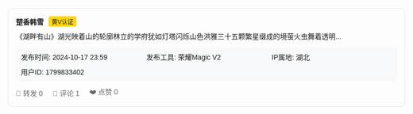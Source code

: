 <html>
<head>
    <meta charset="UTF-8">
    <meta name="viewport" content="width=device-width, initial-scale=1.0">
    <style>
        body {
            font-family: Arial, sans-serif;
            max-width: 800px;
            margin: 20px auto;
            padding: 0 15px;
        }
        .weibo-card {
            border: 1px solid #e1e8ed;
            border-radius: 8px;
            padding: 15px;
            margin-bottom: 20px;
        }
        .user-info {
            display: flex;
            align-items: center;
            margin-bottom: 10px;
        }
        .nickname {
            font-weight: bold;
            margin-right: 10px;
        }
        .auth-tag {
            background: #ffd700;
            padding: 2px 6px;
            border-radius: 3px;
            font-size: 12px;
        }
        .content {
            margin: 10px 0;
            line-height: 1.5;
        }
        .meta-info {
            display: grid;
            grid-template-columns: repeat(auto-fit, minmax(200px, 1fr));
            gap: 10px;
            background: #f8f9fa;
            padding: 10px;
            border-radius: 5px;
            font-size: 14px;
        }
        .stats {
            display: flex;
            gap: 20px;
            margin-top: 10px;
            color: #666;
        }
        .stats span {
            display: flex;
            align-items: center;
            gap: 5px;
        }
    </style>
</head>
<body>
    <div class="weibo-card">
        <div class="user-info">
            <span class="nickname">楚香韩雪</span>
            <span class="auth-tag">黄V认证</span>
        </div>
        <div class="content">
            《湖畔有山》湖光映着山的轮廓林立的学府犹如灯塔闪烁山色洪雅三十五颗繁星缀成的境萤火虫舞着透明...
        </div>
        <div class="meta-info">
            <div>发布时间: 2024-10-17 23:59</div>
            <div>发布工具: 荣耀Magic V2</div>
            <div>IP属地: 湖北</div>
            <div>用户ID: 1799833402</div>
        </div>
        <div class="stats">
            <span>🔁 转发 0</span>
            <span>💬 评论 1</span>
            <span>❤️ 点赞 0</span>
        </div>
    </div>
</body>
</html>
